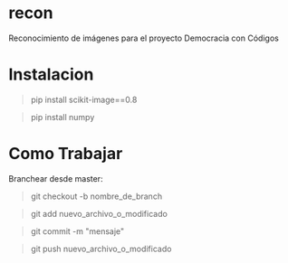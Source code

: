 recon
=====

Reconocimiento de imágenes para el proyecto Democracia con Códigos


Instalacion
===========

> pip install scikit-image==0.8

> pip install numpy


Como Trabajar
=============

Branchear desde master:

> git checkout -b nombre_de_branch

> git add nuevo_archivo_o_modificado

> git commit -m "mensaje"

> git push nuevo_archivo_o_modificado


